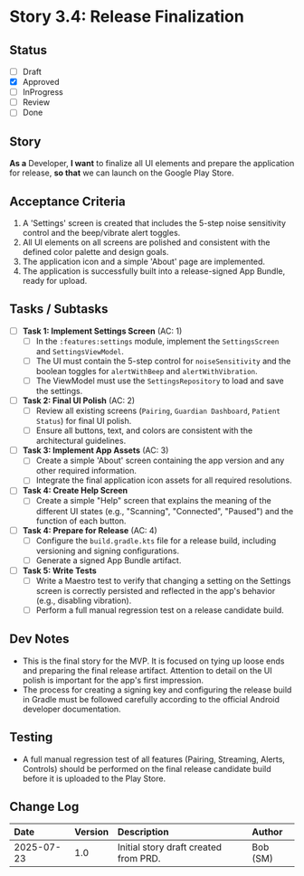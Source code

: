 # Story 3.4: Release Finalization

## Status

- [ ] Draft
- [x] Approved
- [ ] InProgress
- [ ] Review
- [ ] Done

## Story

**As a** Developer,
**I want** to finalize all UI elements and prepare the application for release,
**so that** we can launch on the Google Play Store.

## Acceptance Criteria

1.  A 'Settings' screen is created that includes the 5-step noise sensitivity control and the beep/vibrate alert toggles.
2.  All UI elements on all screens are polished and consistent with the defined color palette and design goals.
3.  The application icon and a simple 'About' page are implemented.
4.  The application is successfully built into a release-signed App Bundle, ready for upload.

## Tasks / Subtasks

- [ ] **Task 1: Implement Settings Screen** (AC: 1)
  - [ ] In the `:features:settings` module, implement the `SettingsScreen` and `SettingsViewModel`.
  - [ ] The UI must contain the 5-step control for `noiseSensitivity` and the boolean toggles for `alertWithBeep` and `alertWithVibration`.
  - [ ] The ViewModel must use the `SettingsRepository` to load and save the settings.
- [ ] **Task 2: Final UI Polish** (AC: 2)
  - [ ] Review all existing screens (`Pairing`, `Guardian Dashboard`, `Patient Status`) for final UI polish.
  - [ ] Ensure all buttons, text, and colors are consistent with the architectural guidelines.
- [ ] **Task 3: Implement App Assets** (AC: 3)
  - [ ] Create a simple 'About' screen containing the app version and any other required information.
  - [ ] Integrate the final application icon assets for all required resolutions.
- [ ] **Task 4: Create Help Screen**
  - [ ] Create a simple "Help" screen that explains the meaning of the different UI states (e.g., "Scanning", "Connected", "Paused") and the function of each button.
- [ ] **Task 4: Prepare for Release** (AC: 4)
  - [ ] Configure the `build.gradle.kts` file for a release build, including versioning and signing configurations.
  - [ ] Generate a signed App Bundle artifact.
- [ ] **Task 5: Write Tests**
  - [ ] Write a Maestro test to verify that changing a setting on the Settings screen is correctly persisted and reflected in the app's behavior (e.g., disabling vibration).
  - [ ] Perform a full manual regression test on a release candidate build.

## Dev Notes

- This is the final story for the MVP. It is focused on tying up loose ends and preparing the final release artifact. Attention to detail on the UI polish is important for the app's first impression.
- The process for creating a signing key and configuring the release build in Gradle must be followed carefully according to the official Android developer documentation.

## Testing

- A full manual regression test of all features (Pairing, Streaming, Alerts, Controls) should be performed on the final release candidate build before it is uploaded to the Play Store.

## Change Log

| Date       | Version | Description                           | Author   |
| :--------- | :------ | :------------------------------------ | :------- |
| 2025-07-23 | 1.0     | Initial story draft created from PRD. | Bob (SM) |
